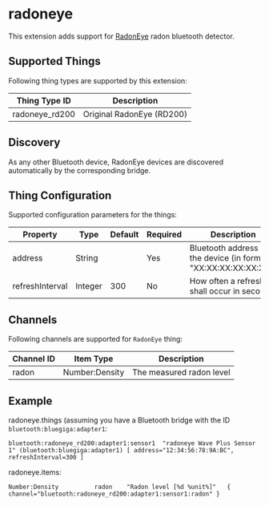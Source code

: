 # radoneye

This extension adds support for [RadonEye](http://radonftlab.com/radon-sensor-product/radon-detector/rd200/) radon bluetooth detector. 

## Supported Things

Following thing types are supported by this extension:

| Thing Type ID       | Description                            |
| ------------------- | -------------------------------------- |
| radoneye_rd200      | Original RadonEye  (RD200)             |

## Discovery

As any other Bluetooth device, RadonEye devices are discovered automatically by the corresponding bridge. 

## Thing Configuration

Supported configuration parameters for the things:

| Property                        | Type    | Default | Required | Description                                                     |
|---------------------------------|---------|---------|----------|-----------------------------------------------------------------|
| address                         | String  |         | Yes      | Bluetooth address of the device (in format "XX:XX:XX:XX:XX:XX") |
| refreshInterval                 | Integer | 300     | No       | How often a refresh shall occur in seconds                      |

## Channels

Following channels are supported for `RadonEye` thing:

| Channel ID         | Item Type                | Description                                 |
| ------------------ | ------------------------ | ------------------------------------------- |
| radon              | Number:Density           | The measured radon level                    |


## Example

radoneye.things (assuming you have a Bluetooth bridge with the ID `bluetooth:bluegiga:adapter1`:

```
bluetooth:radoneye_rd200:adapter1:sensor1  "radoneye Wave Plus Sensor 1" (bluetooth:bluegiga:adapter1) [ address="12:34:56:78:9A:BC", refreshInterval=300 ]
```

radoneye.items:

```
Number:Density          radon    "Radon level [%d %unit%]"   { channel="bluetooth:radoneye_rd200:adapter1:sensor1:radon" }
```
